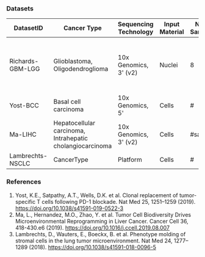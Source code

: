 ### Datasets

| DatasetID | Cancer Type  | Sequencing Technology | Input Material | Num. Samples  | Num. Patients | Num. cells | Cell Types | Data Download | 
|-----------|-------------|----------------------|---------------|---------------|---------------|------------|-----------|------|
| Richards-GBM-LGG | Glioblastoma,<br />Oligodendroglioma | 10x Genomics, 3' (v2) | Nuclei | 8 | 3 | 30k | Malignant,<br />Astrocytes,<br />Oligodendrocytes,<br />Neurons,<br />Tcells,<br />Myeloid,<br />Vascular cells<br />| NA | 
| Yost-BCC | Basal cell carcinoma | 10x Genomics, 5' | Cells | # | # | # | cell types | [GSE123814](https://www.ncbi.nlm.nih.gov/geo/query/acc.cgi?acc=GSE123814) | 
| Ma-LIHC | Hepatocellular carcinoma,<br />Intrahepatic cholangiocarcinoma | 10x Genomics, 3' (v2) | Cells | #samp | #pat | #cells | cell types | [GSE125449](https://www.ncbi.nlm.nih.gov/geo/query/acc.cgi?acc=GSE125449) |
| Lambrechts-NSCLC | CancerType | Platform | Cells | # | # | # | cell types | https://gbiomed.kuleuven.be/scRNAseq-NSCLC|

### References
1. Yost, K.E., Satpathy, A.T., Wells, D.K. et al. Clonal replacement of tumor-specific T cells following PD-1 blockade. Nat Med 25, 1251–1259 (2019). https://doi.org/10.1038/s41591-019-0522-3
2. Ma, L., Hernandez, M.O., Zhao, Y. et al. Tumor Cell Biodiversity Drives Microenvironmental Reprogramming in Liver Cancer. Cancer Cell 36, 418-430.e6 (2019). https://doi.org/10.1016/j.ccell.2019.08.007
3. Lambrechts, D., Wauters, E., Boeckx, B. et al. Phenotype molding of stromal cells in the lung tumor microenvironment. Nat Med 24, 1277–1289 (2018). https://doi.org/10.1038/s41591-018-0096-5
